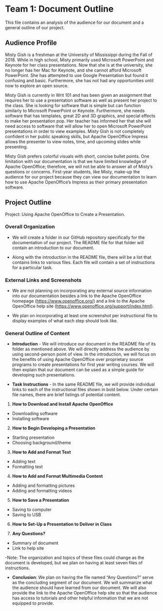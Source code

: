 # Team 1: Document Outline 

This file contains an analysis of the audience for our document and a general outline of our project. 
 
## Audience Profile
Misty Gish is a freshman at the University of Mississippi during the Fall of 2018. While in high school, Misty primarily used Microsoft PowerPoint and Keynote for her class presentations. Now that she is at the university, she no longer has her Mac for Keynote, and she cannot afford Microsoft PowerPoint. She has attempted to use Google Presentation but found it confusing and basic. Furthermore, she has not had any opportunities until now to explore an open source.
 
Misty Gish is currently in Writ 101 and has been given an assignment that requires her to use a presentation software as well as present her project to the class. She is looking for software that is simple but can function similarly to Microsoft PowerPoint or Keynote. Furthermore, she needs software that has templates, great 2D and 3D graphics, and special effects to make her presentation pop. Her teacher has informed her that she will need access to software that will allow her to open Microsoft PowerPoint presentations in order to view examples. Misty Gish is not completely confident in her public speaking skills, but Apache OpenOffice Impress allows the presenter to view notes, time, and upcoming slides while presenting.
 
Misty Gish prefers colorful visuals with short, concise bullet points. One limitation with our documentation is that we have limited knowledge of Apache OpenOffice; therefore, we will not be able to answer all of Misty’s questions or concerns. First-year students, like Misty, make-up the audience for our project because they can view our documentation to learn how to use Apache OpenOffice’s Impress as their primary presentation software. 
 
## Project Outline 
Project: Using Apache OpenOffice to Create a Presentation. 
 
### Overall Organization 
* We will create a folder in our GitHub repository specifically for the documentation of our project. The README file for that folder will contain an introduction to our document. 
 
* Along with the introduction in the README file, there will be a list that contains links to various files. Each file will contain a set of instructions for a particular task. 
 
### External Links and Screenshots 
* We are not planning on incorporating any external source information into our documentation besides a link to the Apache OpenOffice homepage (https://www.openoffice.org/) and a link to the Apache OpenOffice help site (https://www.openoffice.org/support/index.html). 
 
* We plan on incorporating at least one screenshot per instructional file to display examples of what each step should look like. 
 
### General Outline of Content 
* **Introduction** - We will introduce our document in the README file of its folder as mentioned above. We will directly address the audience by using second-person point of view. In the introduction, we will focus on the benefits of using Apache OpenOffice over proprietary source programs to create presentations for first year writing courses. We will then explain that our document can be used as a simple guide for developing such presentations.
 
* **Task Instructions** - In the same README file, we will provide individual links to each of the instructional files shown in bold below. Under certain file names, there are brief listings of potential content.   
 
 1. **How to Download and Install Apache OpenOffice** 
* Downloading software
* Installing software
 2. **How to Begin Developing a Presentation** 
* Starting presentation
* Choosing background/theme 
 3. **How to Add and Format Text** 
*	Adding text 	
* Formatting text 
 4. **How to Add and Format Multimedia Content** 
* Adding and formatting pictures
* Adding and formatting videos
 5. **How to Save a Presentation** 
* Saving to computer
* Saving to USB
 6. **How to Set-Up a Presentation to Deliver in Class**
 
 7. **Any Questions?** 
* Summary of document
* Link to help site  

-Note: The organization and topics of these files could change as the document is developed, but we plan on having at least seven files of instructions.
 
* **Conclusion**: We plan on having the file named “Any Questions?” serve as the concluding segment of our document. We will summarize what the audience should have learned from our document. We will also provide the link to the Apache OpenOffice help site so that the audience has access to tutorials and other helpful information that we are not equipped to provide.  
 
